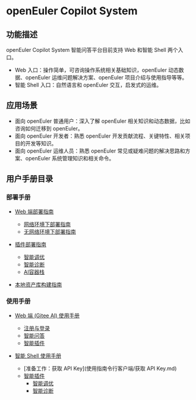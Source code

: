 # openEuler Copilot System

## 功能描述

openEuler Copilot System 智能问答平台目前支持 Web 和智能 Shell 两个入口。

- Web 入口：操作简单，可咨询操作系统相关基础知识，openEuler 动态数据、openEuler 运维问题解决方案、openEuler 项目介绍与使用指导等等。
- 智能 Shell 入口：自然语言和 openEuler 交互，启发式的运维。

## 应用场景

- 面向 openEuler 普通用户：深入了解 openEuler 相关知识和动态数据，比如咨询如何迁移到 openEuler。
- 面向 openEuler 开发者：熟悉 openEuler 开发贡献流程、关键特性、相关项目的开发等知识。
- 面向 openEuler 运维人员：熟悉 openEuler 常见或疑难问题的解决思路和方案、openEuler 系统管理知识和相关命令。

## 用户手册目录

### 部署手册

- [Web 端部署指南](部署指南)
  - [网络环境下部署指南](部署指南络环境下部署指南.md)
  - [无网络环境下部署指南](部署指南网络环境下部署指南.md)

- [插件部署指南](部署指南件部署指南)
  - [智能调优](部署指南件部署指南/智能调优/插件—智能调优部署指南.md)
  - [智能诊断](部署指南件部署指南/智能诊断/插件—智能诊断部署指南.md)
  - [AI容器栈](部署指南件部署指南/AI容器栈/插件—AI容器栈部署指南.md)

- [本地资产库构建指南](部署指南地资产库构建指南.md)

### 使用手册

- [Web 端 (Gitee AI) 使用手册](使用指南上服务/前言.md)
  - [注册与登录](使用指南上服务/注册与登录.md)
  - [智能问答](使用指南上服务/智能问答使用指南.md)
  - [智能插件](使用指南上服务/智能插件简介.md)

- [智能 Shell 使用手册](使用指南令行客户端/命令行助手使用指南.md)
  - [准备工作：获取 API Key](使用指南令行客户端/获取 API Key.md)
  - [智能插件](使用指南令行客户端/命令行助手使用指南.md#智能插件)
    - [智能调优](使用指南令行客户端/智能调优.md)
    - [智能诊断](使用指南令行客户端/智能诊断.md)

